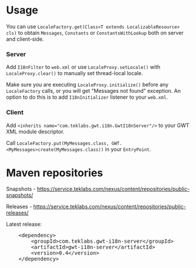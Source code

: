 # Usage
You can use `LocaleFactory.get(Class<T extends LocalizableResource> cls)` to obtain `Messages`, `Constants` or `ConstantsWithLookup` both on server and client-side.

### Server
Add `I18nFilter` to `web.xml` or use `LocaleProxy.setLocale()` with `LocaleProxy.clear()` to manually set thread-local locale.

Make sure you are executing `LocaleProxy.initialize()` before any `LocaleFactory` calls, or you will get "Messages not found" exception. An option to do this is to add `I18nInitializer` listener to your `web.xml`.

### Client
Add `<inherits name="com.teklabs.gwt.i18n.GwtI18nServer"/>` to your GWT XML module descriptor.

Call `LocaleFactory.put(MyMessages.class, GWT.<MyMessages>create(MyMessages.class))` in your `EntryPoint`.

# Maven repositories
Snapshots - <https://service.teklabs.com/nexus/content/repositories/public-snapshots/>

Releases - <https://service.teklabs.com/nexus/content/repositories/public-releases/>

Latest release:
<pre>
    &lt;dependency&gt;
        &lt;groupId&gt;com.teklabs.gwt-i18n-server&lt;/groupId&gt;
        &lt;artifactId&gt;gwt-i18n-server&lt;/artifactId&gt;
        &lt;version&gt;0.4&lt;/version&gt;
    &lt;/dependency&gt;
</pre>
